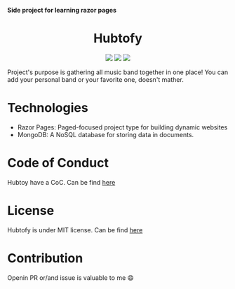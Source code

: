 
**Side project for learning razor pages**
<h1 align="center">Hubtofy</h1>
<p align="center">
<img src="https://img.shields.io/badge/C%23-239120?style=for-the-badge&logo=c-sharp&logoColor=white">
<img src="https://img.shields.io/badge/.NET-5C2D91?style=for-the-badge&logo=.net&logoColor=white">
<img src="https://img.shields.io/badge/MongoDB-4EA94B?style=for-the-badge&logo=mongodb&logoColor=white">

</p>
<p>Project's purpose is gathering all music band together in one place! You can add your personal band or your favorite one, doesn't mather.</p>

# Technologies
- Razor Pages: Paged-focused project type for building dynamic websites
- MongoDB: A NoSQL database for storing data in documents.

# Code of Conduct

Hubtoy have a CoC. Can be find [here](./LICENSE)

# License 

Hubtofy is under MIT license. Can be find [here](./LICENSE)


# Contribution

Openin PR or/and issue is valuable to me :smile:

<!-- How to use it? -->
